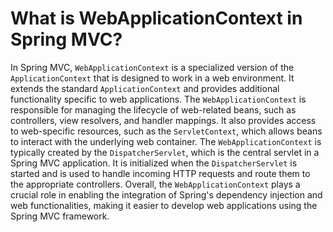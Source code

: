 # What is WebApplicationContext in Spring MVC?
In Spring MVC, `WebApplicationContext` is a specialized version of the `ApplicationContext` that is designed to work in a web environment. It extends the standard `ApplicationContext` and provides additional functionality specific to web applications. The `WebApplicationContext` is responsible for managing the lifecycle of web-related beans, such as controllers, view resolvers, and handler mappings. It also provides access to web-specific resources, such as the `ServletContext`, which allows beans to interact with the underlying web container. The `WebApplicationContext` is typically created by the `DispatcherServlet`, which is the central servlet in a Spring MVC application. It is initialized when the `DispatcherServlet` is started and is used to handle incoming HTTP requests and route them to the appropriate controllers. Overall, the `WebApplicationContext` plays a crucial role in enabling the integration of Spring's dependency injection and web functionalities, making it easier to develop web applications using the Spring MVC framework.
